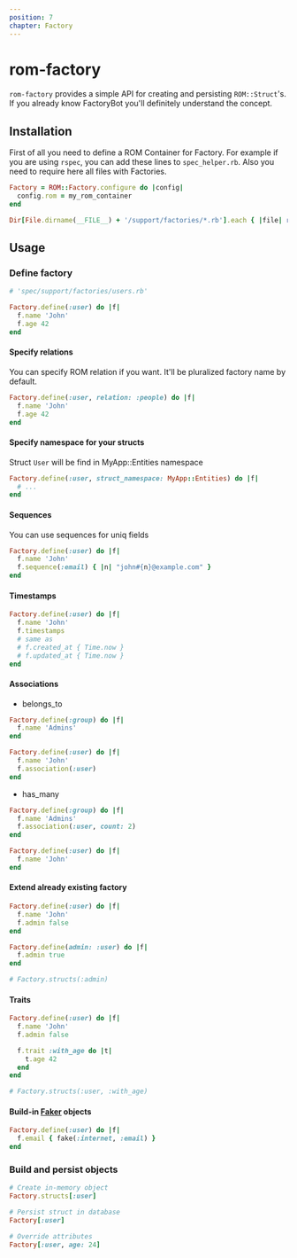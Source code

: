 ```yaml
---
position: 7
chapter: Factory
---
```


# rom-factory

`rom-factory` provides a simple API for creating and persisting `ROM::Struct`'s. If you already know FactoryBot you'll definitely understand the concept.

## Installation

First of all you need to define a ROM Container for Factory. For example if you are using `rspec`, you can add these lines to `spec_helper.rb`. Also you need to require here all files with Factories.

```ruby
Factory = ROM::Factory.configure do |config|
  config.rom = my_rom_container
end

Dir[File.dirname(__FILE__) + '/support/factories/*.rb'].each { |file| require file }
```

## Usage

### Define factory

```ruby
# 'spec/support/factories/users.rb'

Factory.define(:user) do |f|
  f.name 'John'
  f.age 42
end
```
#### Specify relations

You can specify ROM relation if you want. It'll be pluralized factory name by default.

```ruby
Factory.define(:user, relation: :people) do |f|
  f.name 'John'
  f.age 42
end
```

#### Specify namespace for your structs

Struct `User` will be find in MyApp::Entities namespace

```ruby
Factory.define(:user, struct_namespace: MyApp::Entities) do |f|
  # ...
end
```

#### Sequences

You can use sequences for uniq fields

```ruby
Factory.define(:user) do |f|
  f.name 'John'
  f.sequence(:email) { |n| "john#{n}@example.com" }
end
```

#### Timestamps

```ruby
Factory.define(:user) do |f|
  f.name 'John'
  f.timestamps
  # same as
  # f.created_at { Time.now }
  # f.updated_at { Time.now }
end
```

#### Associations

* belongs_to

```ruby
Factory.define(:group) do |f|
  f.name 'Admins'
end

Factory.define(:user) do |f|
  f.name 'John'
  f.association(:user)
end
```

* has_many

```ruby
Factory.define(:group) do |f|
  f.name 'Admins'
  f.association(:user, count: 2)
end

Factory.define(:user) do |f|
  f.name 'John'
end
```

#### Extend already existing factory

```ruby
Factory.define(:user) do |f|
  f.name 'John'
  f.admin false
end

Factory.define(admin: :user) do |f|
  f.admin true
end

# Factory.structs(:admin)
```

#### Traits

```ruby
Factory.define(:user) do |f|
  f.name 'John'
  f.admin false

  f.trait :with_age do |t|
    t.age 42
  end
end

# Factory.structs(:user, :with_age)
```

#### Build-in [Faker](https://github.com/faker-ruby/faker) objects

```ruby
Factory.define(:user) do |f|
  f.email { fake(:internet, :email) }
end
```

### Build and persist objects

```ruby
# Create in-memory object
Factory.structs[:user]

# Persist struct in database
Factory[:user]

# Override attributes
Factory[:user, age: 24]
```
